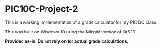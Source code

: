# PIC10C-Project-2

This is a working implementation of a grade calculator for my PIC10C class.

This was built on Windows 10 using the MingW version of Qt5.10.

**Provided as-is. Do not rely on for actual grade calculations.**
